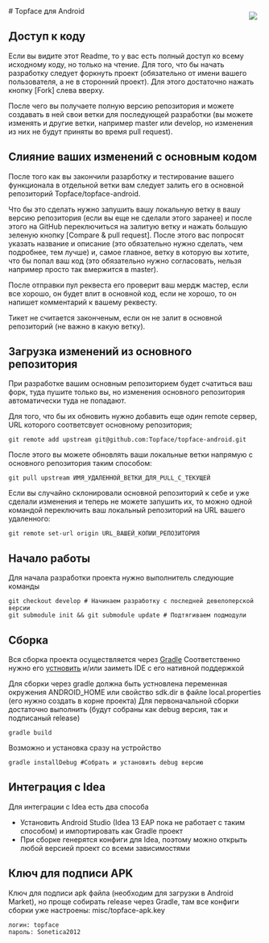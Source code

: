 <img style="float:right; padding: 10px;" src="https://lh5.ggpht.com/IeTGlZNc3b031FWAs609XIgtxrFd8YolpF3n2q5emStxTzcdPgl-1Tjx0I6oARWS4Q=w60" />
# Topface для Android

## Доступ к коду
Если вы видите этот Readme, то у вас есть полный доступ ко всему исходному коду, но только на чтение.
Для того, что бы начать разработку следует форкнуть проект (обязательно от имени вашего пользователя, а не в сторонний проект). Для этого достаточно нажать кнопку [Fork] слева вверху.

После чего вы получаете полную версию репозитория и можете создавать в ней свои ветки для последующей разработки (вы можете изменять и другие ветки, например master или develop, но изменения из них не будут приняты во время pull request).

## Слияние ваших изменений с основным кодом
После того как вы закончили разарботку и тестирование вашего функционала в отдельной ветки вам следует залить его в основной репозиторий Topface/topface-android.

Что бы это сделать нужно запушить вашу локальную ветку в вашу версию репозитория (если вы еще не сделали этого заранее) и после этого на GitHub переключиться на залитую ветку и нажать большую зеленую кнопку [Compare & pull request]. После этого вас попросят указать название и описание (это обязательно нужно сделать, чем подробнее, тем лучше) и, самое главное, ветку в которую вы хотите, что бы попал ваш код (это обязательно нужно согласовать, нельзя например просто так вмержится в master).

После отправки пул реквеста его проверит ваш мердж мастер, если все хорошо, он будет влит в основной код, если не хорошо, то он напишет комментарий к вашему реквесту.

Тикет не считается законченым, если он не залит в основной репозиторий (не важно в какую ветку).

## Загрузка изменений из основного репозитория
При разработке вашим основным репозиторием будет счатиться ваш форк, туда пушите только вы, но изменения основного репозитория автоматически туда не попадают.

Для того, что бы их обновить нужно добавить еще один remote сервер, URL которого соответсвует основному репозитория;

    git remote add upstream git@github.com:Topface/topface-android.git

После этого вы можете обновлять ваши локальные ветки напрямую с основного репозитория таким способом:

    git pull upstream ИМЯ_УДАЛЕННОЙ_ВЕТКИ_ДЛЯ_PULL_С_ТЕКУЩЕЙ


Если вы случайно склонировали основной репозиторий к себе и уже сделали изменения и теперь не можете запушить их, то можно одной командой переключить ваш локальный репозиторий на URL вашего удаленного:

    git remote set-url origin URL_ВАШЕЙ_КОПИИ_РЕПОЗИТОРИЯ

## Начало работы
Для начала разработки проекта нужно выполнитель следующие команды

    git checkout develop # Начинаем разработку с последней девелоперской версии
    git submodule init && git submodule update # Подтягиваем подмодули

## Сборка
Вся сборка проекта осуществляется через [Gradle](http://tools.android.com/tech-docs/new-build-system/user-guide)
Соответственно нужно его [устновить](http://www.gradle.org/downloads) и/или заиметь IDE с его нативной поддержкой

Для сборки через gradle должна быть устновлена переменная окружения ANDROID_HOME или свойство sdk.dir в файле local.properties (его нужно создать в корне проекта)
Для первоначальной сборки достаточно выполнить (будут собраны как debug версия, так и подписаный release) 

    gradle build

Возможно и установка сразу на устройство

    gradle installDebug #Собрать и установить debug версию

## Интеграция с Idea
Для интеграции с Idea есть два способа
* Установить Android Studio (Idea 13 EAP пока не работает с таким способом) и импортировать как Gradle проект
* При сборке генерятся конфиги для Idea, поэтому можно открыть любой версией проект со всеми зависимостями

## Ключ для подписи APK
Ключ для подписи apk файла (необходим для загрузки в Android Market), но проще собирать release через Gradle, там все конфиги сборки уже настроены: 
misc/topface-apk.key

    логин: topface
    пароль: Sonetica2012

